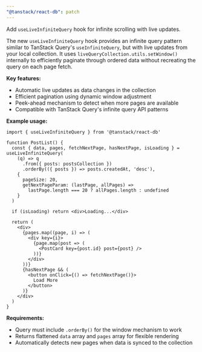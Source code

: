 ```yaml
---
"@tanstack/react-db": patch
---
```


Add `useLiveInfiniteQuery` hook for infinite scrolling with live updates.

The new `useLiveInfiniteQuery` hook provides an infinite query pattern similar to TanStack Query's `useInfiniteQuery`, but with live updates from your local collection. It uses `liveQueryCollection.utils.setWindow()` internally to efficiently paginate through ordered data without recreating the query on each page fetch.

**Key features:**
- Automatic live updates as data changes in the collection
- Efficient pagination using dynamic window adjustment
- Peek-ahead mechanism to detect when more pages are available
- Compatible with TanStack Query's infinite query API patterns

**Example usage:**

```tsx
import { useLiveInfiniteQuery } from '@tanstack/react-db'

function PostList() {
  const { data, pages, fetchNextPage, hasNextPage, isLoading } = useLiveInfiniteQuery(
    (q) => q
      .from({ posts: postsCollection })
      .orderBy(({ posts }) => posts.createdAt, 'desc'),
    {
      pageSize: 20,
      getNextPageParam: (lastPage, allPages) =>
        lastPage.length === 20 ? allPages.length : undefined
    }
  )

  if (isLoading) return <div>Loading...</div>

  return (
    <div>
      {pages.map((page, i) => (
        <div key={i}>
          {page.map(post => (
            <PostCard key={post.id} post={post} />
          ))}
        </div>
      ))}
      {hasNextPage && (
        <button onClick={() => fetchNextPage()}>
          Load More
        </button>
      )}
    </div>
  )
}
```

**Requirements:**
- Query must include `.orderBy()` for the window mechanism to work
- Returns flattened `data` array and `pages` array for flexible rendering
- Automatically detects new pages when data is synced to the collection

